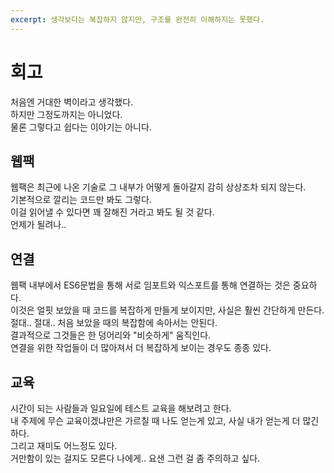 ```yaml
---
excerpt: 생각보다는 복잡하지 않지만, 구조를 완전히 이해하지는 못했다.
---
```

# 회고
처음엔 거대한 벽이라고 생각했다.  
하지만 그정도까지는 아니었다.  
물론 그렇다고 쉽다는 이야기는 아니다.  

## 웹팩
웹팩은 최근에 나온 기술로 그 내부가 어떻게 돌아갈지 감히 상상조차 되지 않는다.  
기본적으로 깔리는 코드만 봐도 그렇다.  
이걸 읽어낼 수 있다면 꽤 잘해진 거라고 봐도 될 것 같다.  
언제가 될려나..  

## 연결
웹팩 내부에서 ES6문법을 통해 서로 임포트와 익스포트를 통해 연결하는 것은 중요하다.  
이것은 얼핏 보았을 때 코드를 복잡하게 만들게 보이지만, 사실은 훨씬 간단하게 만든다.  
절대.. 절대.. 처음 보았을 때의 복잡함에 속아서는 안된다.  
결과적으로 그것들은 한 덩어리와 "비슷하게" 움직인다.  
연결을 위한 작업들이 더 많아져서 더 복잡하게 보이는 경우도 종종 있다.  

## 교육
시간이 되는 사람들과 일요일에 테스트 교육을 해보려고 한다.  
내 주제에 무슨 교육이겠냐만은 가르칠 때 나도 얻는게 있고, 사실 내가 얻는게 더 많긴 하다.  
그리고 재미도 어느정도 있다.  
거만함이 있는 걸지도 모른다 나에게.. 요샌 그런 걸 좀 주의하고 싶다.  
